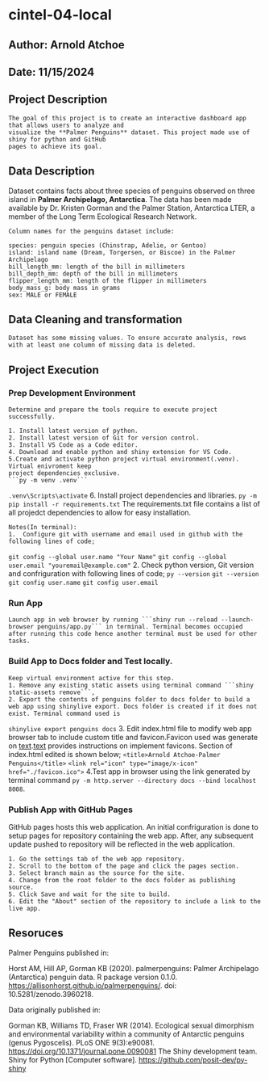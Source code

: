 # cintel-04-local
## Author: Arnold Atchoe
## Date: 11/15/2024

## Project Description
    The goal of this project is to create an interactive dashboard app that allows users to analyze and 
    visualize the **Palmer Penguins** dataset. This project made use of shiny for python and GitHub 
    pages to achieve its goal.

## Data Description
   Dataset contains facts about three species of penguins observed on three island in **Palmer Archipelago, 
   Antarctica**. The data has been made available by Dr. Kristen Gorman and the Palmer Station, Antarctica LTER, 
   a member of the Long Term Ecological Research Network.

    Column names for the penguins dataset include:

    species: penguin species (Chinstrap, Adelie, or Gentoo)
    island: island name (Dream, Torgersen, or Biscoe) in the Palmer Archipelago
    bill_length_mm: length of the bill in millimeters
    bill_depth_mm: depth of the bill in millimeters
    flipper_length_mm: length of the flipper in millimeters
    body_mass_g: body mass in grams
    sex: MALE or FEMALE

## Data Cleaning and transformation
    Dataset has some missing values. To ensure accurate analysis, rows with at least one column of missing data is deleted.

## Project Execution

### Prep Development Environment
    Determine and prepare the tools require to execute project successfully.

    1. Install latest version of python.
    2. Install latest version of Git for version control.
    3. Install VS Code as a Code editor.
    4. Download and enable python and shiny extension for VS Code.
    5.Create and activate python project virtual environment(.venv). Virtual enivroment keep
    project dependencies exclusive.
    ```py -m venv .venv```
```.venv\Scripts\activate```
    6. Install project dependencies and libraries.
```py -m pip install -r requirements.txt```
    The requirements.txt file contains a list of all projedct dependencies to allow for easy installation.

    Notes(In terminal):
    1.  Configure git with username and email used in github with the following lines of code;
```git config --global user.name "Your Name"```
```git config --global user.email "youremail@example.com"```
    2.  Check python version, Git version and confriguration with following lines of code;
 ```py --version```
```git --version```
 ```git config user.name```
 ```git config user.email```

### Run App
    Launch app in web browser by running ```shiny run --reload --launch-browser penguins/app.py``` in terminal. Terminal becomes occupied after running this code hence another terminal must be used for other tasks.
### Build App to Docs folder and Test locally.
    Keep virtual environment active for this step.
    1. Remove any existing static assets using terminal command ```shiny static-assets remove```,
    2. Export the contents of penguins folder to docs folder to build a web app using shinylive export. Docs folder is created if it does not exist. Terminal command used is 
```shinylive export penguins docs```
    3. Edit index.html file to modify web app browser tab to include custom title and favicon.Favicon used was generate on [text](https://favicon.io/).[text](https://favicon.io/) provides instructions on implement favicons. Section of index.html edited is shown below;
```<title>Arnold Atchoe-Palmer Penguins</title>```
```<link rel="icon" type="image/x-icon" href="./favicon.ico">```
    4.Test app in browser using the link generated by terminal command
 ```py -m http.server --directory docs --bind localhost 8008```.
### Publish App with GitHub Pages
GitHub pages hosts this web application. An initial confriguration is done to setup pages for repository containing the web app.
After, any subsequent update pushed to repository will be reflected in the web application.

    1. Go the settings tab of the web app repository.
    2. Scroll to the bottom of the page and click the pages section.
    3. Select branch main as the source for the site.
    4. Change from the root folder to the docs folder as publishing source.
    5. Click Save and wait for the site to build.
    6. Edit the "About" section of the repository to include a link to the live app.

## Resoruces  

Palmer Penguins published in:

Horst AM, Hill AP, Gorman KB (2020). palmerpenguins: Palmer Archipelago (Antarctica) penguin data. R package version 0.1.0. https://allisonhorst.github.io/palmerpenguins/. doi: 10.5281/zenodo.3960218.

Data originally published in:

Gorman KB, Williams TD, Fraser WR (2014). Ecological sexual dimorphism and environmental variability within a community of Antarctic penguins (genus Pygoscelis). PLoS ONE 9(3):e90081. https://doi.org/10.1371/journal.pone.0090081
The Shiny development team. Shiny for Python [Computer software]. https://github.com/posit-dev/py-shiny

